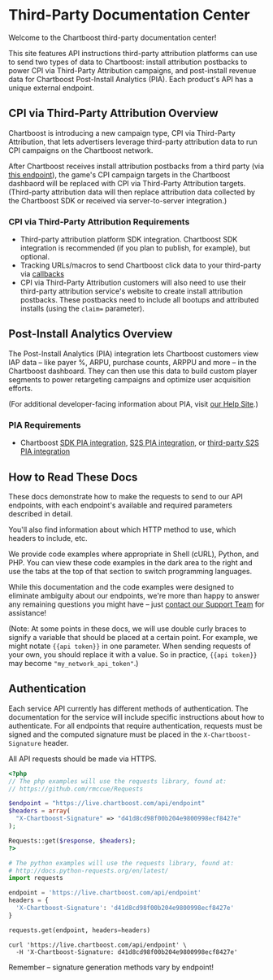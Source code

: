 # Third-Party Documentation Center

Welcome to the Chartboost third-party documentation center! 

This site features API instructions third-party attribution platforms can use to send two types of data to Chartboost: install attribution postbacks to power CPI via Third-Party Attribution campaigns, and post-install revenue data for Chartboost Post-Install Analytics (PIA). Each product's API has a unique external endpoint.

## CPI via Third-Party Attribution Overview

Chartboost is introducing a new campaign type, CPI via Third-Party Attribution, that lets advertisers leverage third-party attribution data to run CPI campaigns on the Chartboost network. 

After Chartboost receives install attribution postbacks from a third party (via <a href="#install-attribution">this endpoint</a>), the game's CPI campaign targets in the Chartboost dashbaord will be replaced with CPI via Third-Party Attribution targets. (Third-party attribution data will then replace attribution data collected by the Chartboost SDK or received via server-to-server integration.)

### CPI via Third-Party Attribution Requirements

- Third-party attribution platform SDK integration. Chartboost SDK integration is recommended (if you plan to publish, for example), but optional.
- Tracking URLs/macros to send Chartboost click data to your third-party via <a href="https://answers.chartboost.com/hc/en-us/articles/205607385">callbacks</a>
- CPI via Third-Party Attribution customers will also need to use their third-party attribution service's website to create install attribution postbacks. These postbacks need to include all bootups and attributed installs (using the <code>claim=</code> parameter).

## Post-Install Analytics Overview

The Post-Install Analytics (PIA) integration lets Chartboost customers view IAP data &ndash; like payer %, ARPU, purchase counts, ARPPU and more &ndash; in the Chartboost dashboard. They can then use this data to build custom player segments to power retargeting campaigns and optimize user acquisition efforts.

(For additional developer-facing information about PIA, visit <a href="https://answers.chartboost.com/hc/en-us/articles/201220265-Post-Install-Analytics-Beta-">our Help Site</a>.)

### PIA Requirements

- Chartboost <a href="https://answers.chartboost.com/hc/en-us/articles/201220265-Post-Install-Analytics-Beta">SDK PIA integration</a>, <a href="https://answers.chartboost.com/hc/en-us/articles/205607035">S2S PIA integration</a>, or <a href="https://answers.chartboost.com/hc/en-us/articles/204934549">third-party S2S PIA integration</a>

## How to Read These Docs

These docs demonstrate how to make the requests to send to our API endpoints, with each endpoint's available and required parameters described in detail. 

You'll also find information about which HTTP method to use, which headers to include, etc. 

We provide code examples where appropriate in Shell (cURL), Python, and PHP. You can view these code examples in the dark area to the right and use the tabs at the top of that section to switch programming languages. 

While this documentation and the code examples were designed to eliminate ambiguity about our endpoints, we're more than happy to answer any remaining questions you might have &ndash; just <a href="mailto:support.integrations@chartboost.com">contact our Support Team</a> for assistance!

(Note: At some points in these docs, we will use double curly braces to signify a variable that should be placed at a certain point. For example, we might notate `{{api token}}` in one parameter. When sending requests of your own, you should replace it with a value. So in practice, `{{api token}}` may become `"my_network_api_token"`.)

## Authentication

Each service API currently has different methods of authentication. The documentation for the service will include specific instructions about how to authenticate. For all endpoints that require authentication, requests must be signed and the computed signature must be placed in the `X-Chartboost-Signature` header.

All API requests should be made via HTTPS.


```php
<?php
// The php examples will use the requests library, found at:
// https://github.com/rmccue/Requests

$endpoint = "https://live.chartboost.com/api/endpoint"
$headers = array(
  "X-Chartboost-Signature" => "d41d8cd98f00b204e9800998ecf8427e"
);

Requests::get($response, $headers);
?>
```

```python
# The python examples will use the requests library, found at:
# http://docs.python-requests.org/en/latest/
import requests

endpoint = 'https://live.chartboost.com/api/endpoint'
headers = {
  'X-Chartboost-Signature': 'd41d8cd98f00b204e9800998ecf8427e'
}

requests.get(endpoint, headers=headers)
```

```shell
curl 'https://live.chartboost.com/api/endpoint' \
  -H 'X-Chartboost-Signature: d41d8cd98f00b204e9800998ecf8427e'
```

<aside class="success">
Remember &ndash; signature generation methods vary by endpoint!
</aside>
